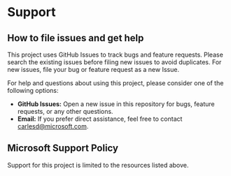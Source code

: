 # Support

## How to file issues and get help  

This project uses GitHub Issues to track bugs and feature requests. Please search the existing 
issues before filing new issues to avoid duplicates.  For new issues, file your bug or 
feature request as a new Issue.

For help and questions about using this project, please consider one of the following options:

- **GitHub Issues:** Open a new issue in this repository for bugs, feature requests, or any other questions.
- **Email:** If you prefer direct assistance, feel free to contact [carlesd@microsoft.com](mailto:carlesd@example.com).

## Microsoft Support Policy  

Support for this project is limited to the resources listed above.
